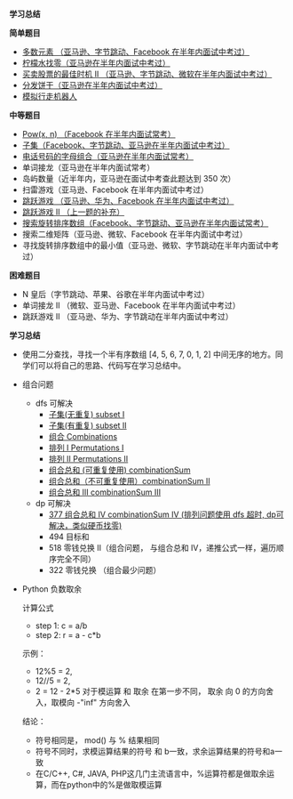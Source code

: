 **学习总结**

**简单题目**

- [多数元素 （亚马逊、字节跳动、Facebook 在半年内面试中考过）](majorityElement.py)
- [柠檬水找零（亚马逊在半年内面试中考过）](lemonadeChange.py)
- [买卖股票的最佳时机 II （亚马逊、字节跳动、微软在半年内面试中考过）](maxProfit.py)
- [分发饼干（亚马逊在半年内面试中考过）](findContentChildren.py)
- [模拟行走机器人](robotSim.py)
 
**中等题目**
- [Pow(x, n) （Facebook 在半年内面试常考）](myPow.py)
- [子集（Facebook、字节跳动、亚马逊在半年内面试中考过）](subsets.py)
- [电话号码的字母组合（亚马逊在半年内面试常考）](letterCombinations.py)
- 单词接龙（亚马逊在半年内面试常考）
- 岛屿数量（近半年内，亚马逊在面试中考查此题达到 350 次）
- 扫雷游戏（亚马逊、Facebook 在半年内面试中考过）
- [跳跃游戏 （亚马逊、华为、Facebook 在半年内面试中考过）](canJump.py)
- [跳跃游戏 II （上一题的补充）](jump.py)
- [搜索旋转排序数组（Facebook、字节跳动、亚马逊在半年内面试常考）](search.py)
- 搜索二维矩阵（亚马逊、微软、Facebook 在半年内面试中考过）
- 寻找旋转排序数组中的最小值（亚马逊、微软、字节跳动在半年内面试中考过）

**困难题目**
- N 皇后（字节跳动、苹果、谷歌在半年内面试中考过）
- 单词接龙 II （微软、亚马逊、Facebook 在半年内面试中考过） 
- 跳跃游戏 II （亚马逊、华为、字节跳动在半年内面试中考过）

**学习总结**

- 使用二分查找，寻找一个半有序数组 [4, 5, 6, 7, 0, 1, 2] 中间无序的地方。同学们可以将自己的思路、代码写在学习总结中。
- 组合问题
  - dfs 可解决
    - [子集(无重复) subset I](subsets.py) 
    - [子集(有重复) subset II](subsetsWithDup.py)    
    - [组合 Combinations](Week_02/combine.py)
    - [排列 I Permutations I](Week_02/permute.py)
    - [排列 II Permutations II](Week_02/permuteUnique.py)  
    - [组合总和 (可重复使用) combinationSum ](combinationSum.py)
    - [组合总和（不可重复使用）combinationSum II ](combinationSum2.py)
    - [组合总和 III combinationSum III](combinationSum3.py)
  - dp 可解决    
    - [377 组合总和 IV combinationSum IV (排列问题使用 dfs 超时, dp可解决，类似硬币找零)](combinationSum4.py)
    - 494 目标和
    - 518 零钱兑换 II（组合问题， 与组合总和 IV，递推公式一样，遍历顺序完全不同） 
    - 322 零钱兑换 （组合最少问题）
  

- Python 负数取余

  计算公式 
    - step 1: c = a/b 
    - step 2: r = a - c*b
  
  示例： 
    - 12%5 = 2,  
    - 12//5 = 2, 
    - 2 = 12 - 2*5
  对于模运算 和 取余 在第一步不同， 取余 向 0 的方向舍入，取模向 -"inf" 方向舍入
  
  结论：
    - 符号相同是， mod() 与 % 结果相同
    - 符号不同时，求模运算结果的符号 和 b一致，求余运算结果的符号和a一致
    - 在C/C++, C#, JAVA, PHP这几门主流语言中，%运算符都是做取余运算，而在python中的%是做取模运算
  